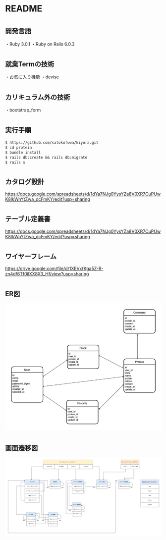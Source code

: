 <h1>README</h1>

# <h2>開発言語</h2>

・Ruby 3.0.1
・Ruby on Rails 6.0.3

# <h2>就業Termの技術</h2>

・お気に入り機能
・devise

# <h2>カリキュラム外の技術</h2>

・bootstrap_form

# <h2>実行手順</h2>

    $ https://github.com/satokofuwa/kiyora.git
    $ cd protein
    $ bundle install
    $ rails db:create && rails db:migrate
    $ rails s

# <h2>カタログ設計</h2>

https://docs.google.com/spreadsheets/d/1dYa7NJg0YysYZa8V0XR7CuPUwK8IkWnYtZwa_dcFmKY/edit?usp=sharing

# <h2>テーブル定義書</h2>

https://docs.google.com/spreadsheets/d/1dYa7NJg0YysYZa8V0XR7CuPUwK8IkWnYtZwa_dcFmKY/edit?usp=sharing

# <h2>ワイヤーフレーム</h2>

https://drive.google.com/file/d/1XEVxfKga5Z-R-zn4df6Tf0ilXX8X3_Hf/view?usp=sharing

# <h2>ER図</h2>

<img src="06031.jpg">

# <h2>画面遷移図</h2>

<img src="06032.jpg">